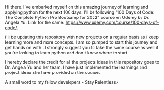 Hi there. I've embarked myself on this amazing journey of learning and applying python for the next 100 days. I'll be following "100 Days of Code: The Complete Python Pro Bootcamp for 2022" course on Udemy by Dr. Angela Yu. Link for the same: https://www.udemy.com/course/100-days-of-code/. 

I'll be updating this repository with new projects on a regular basis as I keep learning more and more concepts. I am so pumped to start this journey and get hands on with . I strongly suggest you to take the same course as well if you're looking to learn python and don't know where to start. 

I hereby declare the credit for all the projects ideas in this repository goes to Dr. Angela Yu and her team. I have just implemented the learnings and project ideas she have provided on the course. 

A small word to my fellow developers - Stay Relentless⚡
